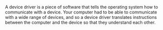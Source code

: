A device driver is a piece of software that tells the operating system how to communicate with a device.
Your computer had to be able to communicate with a wide range of devices, and so a device driver translates instructions between the computer and the device so that they understand each other.